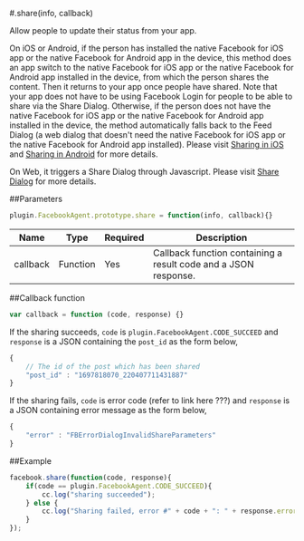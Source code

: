 #.share(info, callback)

Allow people to update their status from your app.

On iOS or Android, if the person has installed the native Facebook for iOS app or the native Facebook for Android app in the device, this method does an app switch to the native Facebook for iOS app or the native Facebook for Android app installed in the device, from which the person shares the content. Then it returns to your app once people have shared. Note that your app does not have to be using Facebook Login for people to be able to share via the Share Dialog. Otherwise, if the person does not have the native Facebook for iOS app or the native Facebook for Android app installed in the device, the method automatically falls back to the Feed Dialog (a web dialog that doesn't need the native Facebook for iOS app or the native Facebook for Android app installed). Please visit [Sharing in iOS](http://developers.facebook.com/docs/ios/share) and [Sharing in Android](http://developers.facebook.com/docs/android/share) for more details.

On Web, it triggers a Share Dialog through Javascript. Please visit [Share Dialog](https://developers.facebook.com/docs/sharing/reference/share-dialog) for more details.

##Parameters

```javascript
plugin.FacebookAgent.prototype.share = function(info, callback){}
```

|Name|Type|Required|Description|
|----|----|--------|-----------|
|callback|Function|Yes|Callback function containing a result code and a JSON response.|


##Callback function

```javascript
var callback = function (code, response) {}
```

If the sharing succeeds, `code` is `plugin.FacebookAgent.CODE_SUCCEED` and `response` is a JSON containing the `post_id` as the form below,
```javascript
{
    // The id of the post which has been shared
    "post_id" : "1697818070_220407711431887"
}
```

If the sharing fails, `code` is error code (refer to link here ???) and `response` is a JSON containing error message as the form below,

```javascript
{
    "error" : "FBErrorDialogInvalidShareParameters"
}
```

##Example

```javascript
facebook.share(function(code, response){
    if(code == plugin.FacebookAgent.CODE_SUCCEED){
        cc.log("sharing succeeded");
    } else {
        cc.log("Sharing failed, error #" + code + ": " + response.error);
    }
});
```
